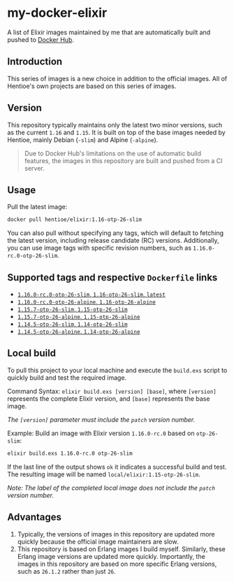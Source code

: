 # my-docker-elixir

A list of Elixir images maintained by me that are automatically built and pushed to [Docker Hub](https://hub.docker.com/repository/docker/hentioe/elixir).

## Introduction

This series of images is a new choice in addition to the official images. All of Hentioe's own projects are based on this series of images.

## Version

This repository typically maintains only the latest two minor versions, such as the current `1.16` and `1.15`. It is built on top of the base images needed by Hentioe, mainly Debian (`-slim`) and Alpine (`-alpine`).

>Due to Docker Hub's limitations on the use of automatic build features, the images in this repository are built and pushed from a CI server.

## Usage

Pull the latest image:

```bash
docker pull hentioe/elixir:1.16-otp-26-slim
```

You can also pull without specifying any tags, which will default to fetching the latest version, including release candidate (RC) versions. Additionally, you can use image tags with specific revision numbers, such as `1.16.0-rc.0-otp-26-slim`.

## Supported tags and respective `Dockerfile` links

- [`1.16.0-rc.0-otp-26-slim`, `1.16-otp-26-slim`, `latest`](https://github.com/Hentioe/my-docker-elixir/blob/main/1.16/otp-26-slim/Dockerfile)
- [`1.16.0-rc.0-otp-26-alpine`, `1.16-otp-26-alpine`](https://github.com/Hentioe/my-docker-elixir/blob/main/1.16/otp-26-alpine/Dockerfile)
- [`1.15.7-otp-26-slim`, `1.15-otp-26-slim`](https://github.com/Hentioe/my-docker-elixir/blob/main/1.15/otp-26-slim/Dockerfile)
- [`1.15.7-otp-26-alpine`, `1.15-otp-26-alpine`](https://github.com/Hentioe/my-docker-elixir/blob/main/1.15/otp-26-alpine/Dockerfile)
- [`1.14.5-otp-26-slim`, `1.14-otp-26-slim`](https://github.com/Hentioe/my-docker-elixir/blob/main/1.14/otp-26-slim/Dockerfile)
- [`1.14.5-otp-26-alpine`, `1.14-otp-26-alpine`](https://github.com/Hentioe/my-docker-elixir/blob/main/1.14/otp-26-alpine/Dockerfile)

## Local build

To pull this project to your local machine and execute the `build.exs` script to quickly build and test the required image.

Command Syntax: `elixir build.exs [version] [base]`, where `[version]` represents the complete Elixir version, and `[base]` represents the base image.

_The `[version]` parameter must include the `patch` version number._

Example: Build an image with Elixir version `1.16.0-rc.0` based on `otp-26-slim`:

```bash
elixir build.exs 1.16.0-rc.0 otp-26-slim
```

If the last line of the output shows `ok` it indicates a successful build and test. The resulting image will be named `local/elixir:1.15-otp-26-slim`.

_Note: The label of the completed local image does not include the `patch` version number._

## Advantages

1. Typically, the versions of images in this repository are updated more quickly because the official image maintainers are slow.
2. This repository is based on Erlang images I build myself. Similarly, these Erlang image versions are updated more quickly. Importantly, the images in this repository are based on more specific Erlang versions, such as `26.1.2` rather than just `26`.
